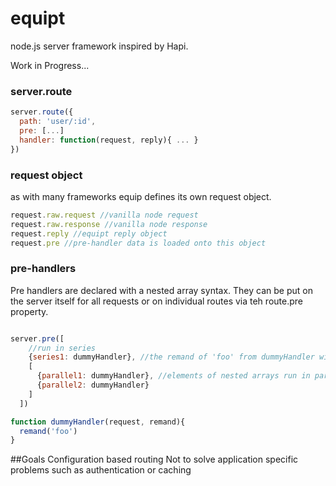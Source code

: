 equipt
======

node.js server framework inspired by Hapi.

Work in Progress...

### server.route
```js
server.route({
  path: 'user/:id',
  pre: [...]
  handler: function(request, reply){ ... }
})
```

### request object
as with many frameworks equip defines its own request object.
```js
request.raw.request //vanilla node request
request.raw.response //vanilla node response
request.reply //equipt reply object
request.pre //pre-handler data is loaded onto this object
```

### pre-handlers
Pre handlers are declared with a nested array syntax.  They can be put on the server itself for all requests or on individual routes via teh route.pre property.
```js

server.pre([
    //run in series
    {series1: dummyHandler}, //the remand of 'foo' from dummyHandler will be mapped onto request.pre.series1.
    [
      {parallel1: dummyHandler}, //elements of nested arrays run in parallel.
      {parallel2: dummyHandler}
    ]
  ])

function dummyHandler(request, remand){
  remand('foo')
}
```

##Goals
Configuration based routing
Not to solve application specific problems such as authentication or caching




